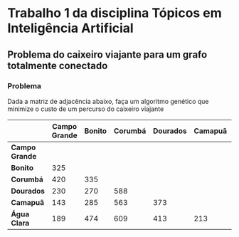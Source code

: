 # Trabalho 1 da disciplina Tópicos em Inteligência Artificial

## Problema do caixeiro viajante para um grafo totalmente conectado

### Problema

Dada a matriz de adjacência abaixo, faça um algoritmo genético que minimize o custo de um percurso do caixeiro viajante

|                  | Campo Grande | Bonito | Corumbá | Dourados | Camapuã | Água Clara |
|------------------|--------------|--------|---------|----------|---------|------------|
| **Campo Grande** |              |        |         |          |         |            |
| **Bonito**       | 325          |        |         |          |         |            |
| **Corumbá**      | 420          | 335    |         |          |         |            |
| **Dourados**     | 230          | 270    | 588     |          |         |            |
| **Camapuã**      | 143          | 285    | 563     | 373      |         |            |
| **Água Clara**   | 189          | 474    | 609     | 413      | 213     |            |